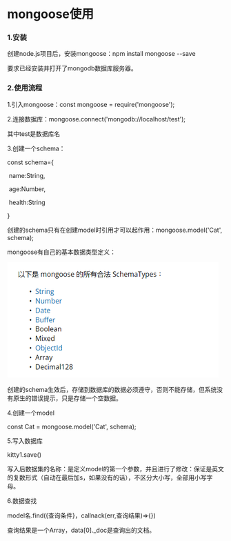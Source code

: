 # mongoose使用

### 1.安装

创建node.js项目后，安装mongoose：npm install mongoose --save

要求已经安装并打开了mongodb数据库服务器。

### 2.使用流程

1.引入mongoose：const mongoose = require('mongoose');

2.连接数据库：mongoose.connect('mongodb://localhost/test');

其中test是数据库名

3.创建一个schema：

const schema={

​    name:String,

​    age:Number,

​    health:String

}

创建的schema只有在创建model时引用才可以起作用：mongoose.model('Cat', schema);

mongoose有自己的基本数据类型定义：

![image-20211126005741866](image-20211126005741866.png)

创建的schema生效后，存储到数据库的数据必须遵守，否则不能存储，但系统没有原生的错误提示，只是存储一个空数据。

4.创建一个model

const Cat = mongoose.model('Cat', schema);

5.写入数据库

kitty1.save()

写入后数据集的名称：是定义model的第一个参数，并且进行了修改：保证是英文的复数形式（自动在最后加s，如果没有的话），不区分大小写，全部用小写字母。

6.数据查找

model名.find({查询条件}，callnack(err,查询结果)=>{})

查询结果是一个Array，data[0]._doc是查询出的文档。